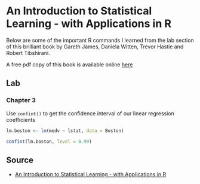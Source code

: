 # An Introduction to Statistical Learning - with Applications in R

Below are some of the important R commands I learned from the lab section of this brilliant book by Gareth James, Daniela Witten, Trevor Hastie and Robert Tibshirani.

A free pdf copy of this book is available online [here](http://www-bcf.usc.edu/~gareth/ISL/)

## Lab

### Chapter 3

Use `confint()` to get the confidence interval of our linear regression coefficients

```R
lm.boston <- lm(medv ~ lstat, data = Boston)

confint(lm.boston, level = 0.99)
```  
  
## Source
* [An Introduction to Statistical Learning - with Applications in R](http://www-bcf.usc.edu/~gareth/ISL/)

